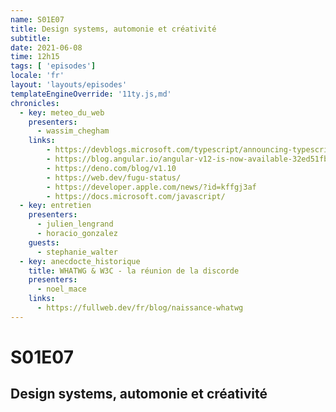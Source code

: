 ```yaml
---
name: S01E07
title: Design systems, automonie et créativité
subtitle: 
date: 2021-06-08
time: 12h15
tags: [ 'episodes']
locale: 'fr'
layout: 'layouts/episodes'
templateEngineOverride: '11ty.js,md'
chronicles:
  - key: meteo_du_web
    presenters: 
      - wassim_chegham
    links:
        - https://devblogs.microsoft.com/typescript/announcing-typescript-4-3/
        - https://blog.angular.io/angular-v12-is-now-available-32ed51fbfd49
        - https://deno.com/blog/v1.10
        - https://web.dev/fugu-status/
        - https://developer.apple.com/news/?id=kffgj3af
        - https://docs.microsoft.com/javascript/
  - key: entretien
    presenters:
      - julien_lengrand
      - horacio_gonzalez
    guests:
      - stephanie_walter
  - key: anecdocte_historique
    title: WHATWG & W3C - la réunion de la discorde
    presenters:
      - noel_mace
    links:
      - https://fullweb.dev/fr/blog/naissance-whatwg
---
```


# S01E07

## Design systems, automonie et créativité
